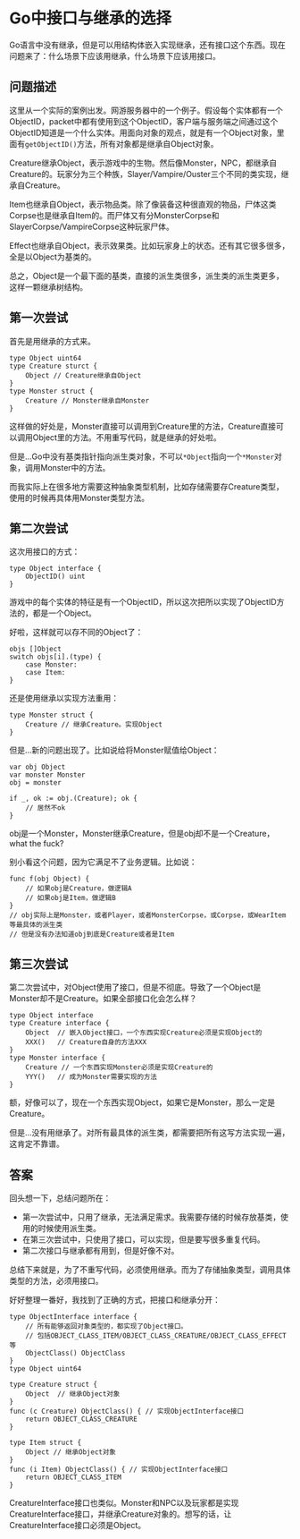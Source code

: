 # Go中接口与继承的选择

Go语言中没有继承，但是可以用结构体嵌入实现继承，还有接口这个东西。现在问题来了：什么场景下应该用继承，什么场景下应该用接口。

## 问题描述

这里从一个实际的案例出发。网游服务器中的一个例子。假设每个实体都有一个ObjectID，packet中都有使用到这个ObjectID，客户端与服务端之间通过这个ObjectID知道是一个什么实体。用面向对象的观点，就是有一个Object对象，里面有`getObjectID()`方法，所有对象都是继承自Object对象。

Creature继承Object，表示游戏中的生物。然后像Monster，NPC，都继承自Creature的。玩家分为三个种族，Slayer/Vampire/Ouster三个不同的类实现，继承自Creature。

Item也继承自Object，表示物品类。除了像装备这种很直观的物品，尸体这类Corpse也是继承自Item的。而尸体又有分MonsterCorpse和SlayerCorpse/VampireCorpse这种玩家尸体。

Effect也继承自Object，表示效果类。比如玩家身上的状态。还有其它很多很多，全是以Object为基类的。

总之，Object是一个最下面的基类，直接的派生类很多，派生类的派生类更多，这样一颗继承树结构。

## 第一次尝试

首先是用继承的方式来。

	type Object uint64
	type Creature sturct {
		Object // Creature继承自Object
	}
	type Monster struct {
		Creature // Monster继承自Monster
	}

这样做的好处是，Monster直接可以调用到Creature里的方法，Creature直接可以调用Object里的方法。不用重写代码，就是继承的好处啦。

但是...Go中没有基类指针指向派生类对象，不可以`*Object`指向一个`*Monster`对象，调用Monster中的方法。

而我实际上在很多地方需要这种抽象类型机制，比如存储需要存Creature类型，使用的时候再具体用Monster类型方法。

## 第二次尝试

这次用接口的方式：

	type Object interface {
		ObjectID() uint
	}

游戏中的每个实体的特征是有一个ObjectID，所以这次把所以实现了ObjectID方法的，都是一个Object。

好啦，这样就可以存不同的Object了：

	objs []Object
	switch objs[i].(type) {
		case Monster:
		case Item:
	}

还是使用继承以实现方法重用：

	type Monster struct {
		Creature // 继承Creature。实现Object
	}

但是...新的问题出现了。比如说给将Monster赋值给Object：

	var obj Object
	var monster Monster
	obj = monster
	
	if _, ok := obj.(Creature); ok {
		// 居然不ok
	}

obj是一个Monster，Monster继承Creature，但是obj却不是一个Creature，what the fuck?

别小看这个问题，因为它满足不了业务逻辑。比如说：

	func f(obj Object) {
		// 如果obj是Creature，做逻辑A
		// 如果obj是Item，做逻辑B
	}
	// obj实际上是Monster，或者Player，或者MonsterCorpse，或Corpse，或WearItem等最具体的派生类
	// 但是没有办法知道obj到底是Creature或者是Item

## 第三次尝试

第二次尝试中，对Object使用了接口，但是不彻底。导致了一个Object是Monster却不是Creature。如果全部接口化会怎么样？

	type Object interface
	type Creature interface {
		Object	// 嵌入Object接口，一个东西实现Creature必须是实现Object的
		XXX()	// Creature自身的方法XXX
	}
	type Monster interface {
		Creature // 一个东西实现Monster必须是实现Creature的
		YYY()	// 成为Monster需要实现的方法
	}

额，好像可以了，现在一个东西实现Object，如果它是Monster，那么一定是Creature。

但是...没有用继承了。对所有最具体的派生类，都需要把所有这写方法实现一遍，这肯定不靠谱。

## 答案

回头想一下，总结问题所在：

* 第一次尝试中，只用了继承，无法满足需求。我需要存储的时候存放基类，使用的时候使用派生类。
* 在第三次尝试中，只使用了接口，可以实现，但是要写很多重复代码。
* 第二次接口与继承都有用到，但是好像不对。

总结下来就是，为了不重写代码，必须使用继承。而为了存储抽象类型，调用具体类型的方法，必须用接口。

好好整理一番好，我找到了正确的方式，把接口和继承分开：

	type ObjectInterface interface {
		// 所有能够返回对象类型的，都实现了Object接口。
		// 包括OBJECT_CLASS_ITEM/OBJECT_CLASS_CREATURE/OBJECT_CLASS_EFFECT等
		ObjectClass() ObjectClass 
	}
	type Object uint64
	
	type Creature struct {
		Object	// 继承Object对象
	}
	func (c Creature) ObjectClass() { // 实现ObjectInterface接口
		return OBJECT_CLASS_CREATURE
	}
	
	type Item struct {
		Object // 继承Object对象
	}
	func (i Item) ObjectClass() { // 实现ObjectInterface接口
		return OBJECT_CLASS_ITEM
	}

CreatureInterface接口也类似。Monster和NPC以及玩家都是实现CreatureInterface接口，并继承Creature对象的。想写的话，让CreatureInterface接口必须是Object。
